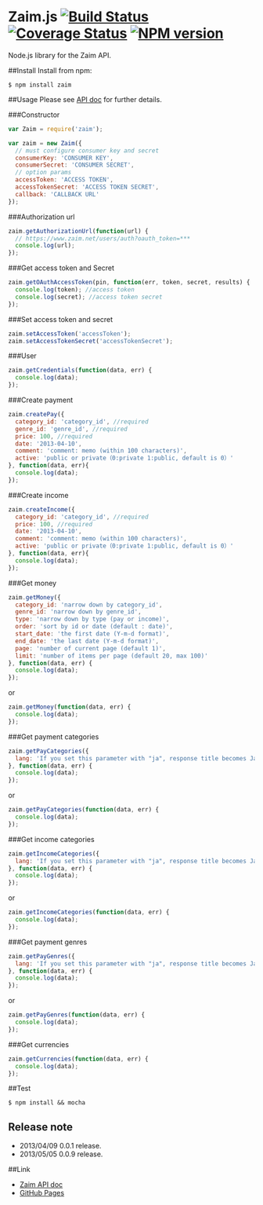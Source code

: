 Zaim.js [![Build Status](https://secure.travis-ci.org/hotchemi/zaim.js.png)](http://travis-ci.org/hotchemi/zaim.js) [![Coverage Status](https://coveralls.io/repos/hotchemi/zaim.js/badge.png?branch=master)](https://coveralls.io/r/hotchemi/zaim.js) [![NPM version](https://badge.fury.io/js/zaim.png)](http://badge.fury.io/js/zaim)
=======

Node.js library for the Zaim API.

##Install
Install from npm:

    $ npm install zaim

##Usage
Please see [API doc](https://dev.zaim.net/home/api) for further details.

###Constructor
```javascript
var Zaim = require('zaim');

var zaim = new Zaim({
  // must configure consumer key and secret
  consumerKey: 'CONSUMER KEY',
  consumerSecret: 'CONSUMER SECRET',
  // option params
  accessToken: 'ACCESS TOKEN',
  accessTokenSecret: 'ACCESS TOKEN SECRET',
  callback: 'CALLBACK URL'
});
```
###Authorization url
```javascript
zaim.getAuthorizationUrl(function(url) {
  // https://www.zaim.net/users/auth?oauth_token=***
  console.log(url);
});
```
###Get access token and Secret
```javascript
zaim.getOAuthAccessToken(pin, function(err, token, secret, results) {
  console.log(token); //access token
  console.log(secret); //access token secret
});
```
###Set access token and secret
```javascript
zaim.setAccessToken('accessToken');
zaim.setAccessTokenSecret('accessTokenSecret');
```
###User
```javascript
zaim.getCredentials(function(data, err) {
  console.log(data);
});
```
###Create payment
```javascript
zaim.createPay({
  category_id: 'category_id', //required
  genre_id: 'genre_id', //required
  price: 100, //required
  date: '2013-04-10',
  comment: 'comment: memo (within 100 characters)',
  active: 'public or private（0:private 1:public, default is 0）'
}, function(data, err){
  console.log(data);
});
```
###Create income
```javascript
zaim.createIncome({
  category_id: 'category_id', //required
  price: 100, //required
  date: '2013-04-10',
  comment: 'comment: memo (within 100 characters)',
  active: 'public or private（0:private 1:public, default is 0）'
}, function(data, err){
  console.log(data);
});
```
###Get money
```javascript
zaim.getMoney({
  category_id: 'narrow down by category_id',
  genre_id: 'narrow down by genre_id',
  type: 'narrow down by type (pay or income)',
  order: 'sort by id or date (default : date)',
  start_date: 'the first date (Y-m-d format)',
  end_date: 'the last date (Y-m-d format)',
  page: 'number of current page (default 1)',
  limit: 'number of items per page (default 20, max 100)'
}, function(data, err) {
  console.log(data);
});
```
or
```javascript
zaim.getMoney(function(data, err) {
  console.log(data);
});
```
###Get payment categories
```javascript
zaim.getPayCategories({
  lang: 'If you set this parameter with "ja", response title becomes Japanese.'
}, function(data, err) {
  console.log(data);
});
```
or
```javascript
zaim.getPayCategories(function(data, err) {
  console.log(data);
});
```
###Get income categories
```javascript
zaim.getIncomeCategories({
  lang: 'If you set this parameter with "ja", response title becomes Japanese.'
}, function(data, err) {
  console.log(data);
});
```
or
```javascript
zaim.getIncomeCategories(function(data, err) {
  console.log(data);
});
```
###Get payment genres
```javascript
zaim.getPayGenres({
  lang: 'If you set this parameter with "ja", response title becomes Japanese.'
}, function(data, err) {
  console.log(data);
});
```
or
```javascript
zaim.getPayGenres(function(data, err) {
  console.log(data);
});
```
###Get currencies
```javascript
zaim.getCurrencies(function(data, err) {
  console.log(data);
});
```
##Test

    $ npm install && mocha

## Release note
* 2013/04/09 0.0.1 release.
* 2013/05/05 0.0.9 release.

##Link
* [Zaim API doc](https://dev.zaim.net/home/api)
* [GitHub Pages](http://hotchemi.github.io/zaim.js)